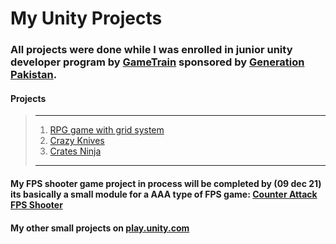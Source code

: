 # My Unity Projects
### All projects were done while I was enrolled in junior unity developer program by [GameTrain](https://www.gametrain.org/) sponsored by [Generation Pakistan](https://pakistan.generation.org/).

#### **Projects**
> ______________________________________________________________________________________________________________________________________________
> 1. [RPG game with grid system](https://play.unity.com/mg/other/builds-00-4)
> 2. [Crazy Knives](https://play.unity.com/mg/other/builds-4a)
> 3. [Crates Ninja](https://play.unity.com/mg/other/builds-ww)
> ______________________________________________________________________________________________________________________________________________

#### My FPS shooter game project in process will be completed by (09 dec 21) its basically a small module for a AAA type of FPS game: [Counter Attack FPS Shooter](https://github.com/lemesherry/Counter-Attack-FPS-Shooter)

#### My other small projects on [play.unity.com](https://play.unity.com/u/lemesherry)
